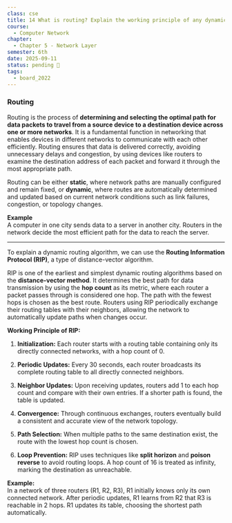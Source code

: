 ```yaml
---
class: cse
title: 14 What is routing? Explain the working principle of any dynamic routing algorithm with a proper example.
course:
  - Computer Network
chapter:
  - Chapter 5 - Network Layer
semester: 6th
date: 2025-09-11
status: pending 🛑
tags:
  - board_2022
---
```

### Routing

Routing is the process of **determining and selecting the optimal path for data packets to travel from a source device to a destination device across one or more networks**. It is a fundamental function in networking that enables devices in different networks to communicate with each other efficiently. Routing ensures that data is delivered correctly, avoiding unnecessary delays and congestion, by using devices like routers to examine the destination address of each packet and forward it through the most appropriate path.

Routing can be either **static**, where network paths are manually configured and remain fixed, or **dynamic**, where routes are automatically determined and updated based on current network conditions such as link failures, congestion, or topology changes.

**Example**  
A computer in one city sends data to a server in another city. Routers in the network decide the most efficient path for the data to reach the server.

---

To explain a dynamic routing algorithm, we can use the **Routing Information Protocol (RIP)**, a type of distance-vector algorithm.

RIP is one of the earliest and simplest dynamic routing algorithms based on the **distance-vector method**. It determines the best path for data transmission by using the **hop count** as its metric, where each router a packet passes through is considered one hop. The path with the fewest hops is chosen as the best route. Routers using RIP periodically exchange their routing tables with their neighbors, allowing the network to automatically update paths when changes occur.

**Working Principle of RIP:**

1. **Initialization:** Each router starts with a routing table containing only its directly connected networks, with a hop count of 0.
    
2. **Periodic Updates:** Every 30 seconds, each router broadcasts its complete routing table to all directly connected neighbors.
    
3. **Neighbor Updates:** Upon receiving updates, routers add 1 to each hop count and compare with their own entries. If a shorter path is found, the table is updated.
    
4. **Convergence:** Through continuous exchanges, routers eventually build a consistent and accurate view of the network topology.
    
5. **Path Selection:** When multiple paths to the same destination exist, the route with the lowest hop count is chosen.
    
6. **Loop Prevention:** RIP uses techniques like **split horizon** and **poison reverse** to avoid routing loops. A hop count of 16 is treated as infinity, marking the destination as unreachable.

**Example:**  
In a network of three routers (R1, R2, R3), R1 initially knows only its own connected network. After periodic updates, R1 learns from R2 that R3 is reachable in 2 hops. R1 updates its table, choosing the shortest path automatically.